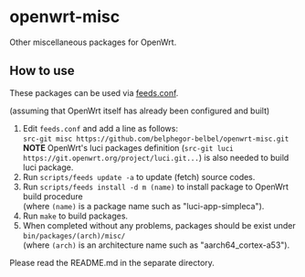 # openwrt-misc
Other miscellaneous packages for OpenWrt.

## How to use
These packages can be used via [feeds.conf](https://openwrt.org/docs/guide-developer/feeds).

(assuming that OpenWrt itself has already been configured and built)
1. Edit `feeds.conf` and add a line as follows:  
```src-git misc https://github.com/belphegor-belbel/openwrt-misc.git```  
**NOTE** OpenWrt's luci packages definition (`src-git luci https://git.openwrt.org/project/luci.git...`) is also needed to build luci package.
1. Run `scripts/feeds update -a` to update (fetch) source codes.
1. Run `scripts/feeds install -d m (name)` to install package to OpenWrt build procedure   
(where `(name)` is a package name such as "luci-app-simpleca").
1. Run `make` to build packages.
1. When completed without any problems, packages should be exist under `bin/packages/(arch)/misc/`  
(where `(arch)` is an architecture name such as "aarch64_cortex-a53").

Please read the README.md in the separate directory.

